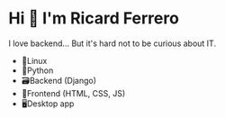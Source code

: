 # Hi 👋 I'm Ricard Ferrero

I love backend... But it's hard not to be curious about IT.
- 🐧Linux
- 🐍Python
- 🗃️Backend (Django)
- 🎀Frontend (HTML, CSS, JS)
- 🖥Desktop app

<!---
Did you know that not all ducks can fly? Look for Indian Runner duck.
--->
